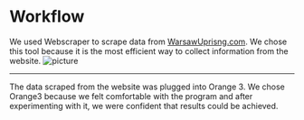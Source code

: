 # Workflow

We used Webscraper to scrape data from [WarsawUprisng.com](warsawuprising.com/witnesses). We chose this tool because it is the most efficient way to collect information from the website. 
![picture](imgs/Witnesses)

---

The data scraped from the website was plugged into Orange 3. We chose Orange3 because we felt comfortable with the program and after experimenting with it, we were confident that results could be achieved. 
